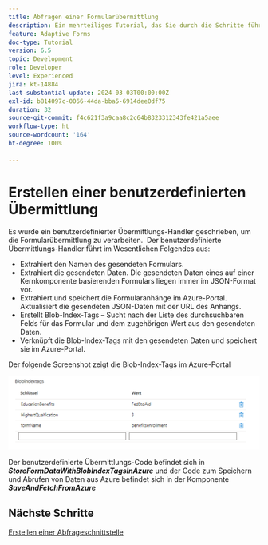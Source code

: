 ```yaml
---
title: Abfragen einer Formularübermittlung
description: Ein mehrteiliges Tutorial, das Sie durch die Schritte führt, die beim Abfragen von im Azure-Portal gespeicherten Formularübermittlungen erforderlich sind.
feature: Adaptive Forms
doc-type: Tutorial
version: 6.5
topic: Development
role: Developer
level: Experienced
jira: kt-14884
last-substantial-update: 2024-03-03T00:00:00Z
exl-id: b814097c-0066-44da-bba5-6914dee0df75
duration: 32
source-git-commit: f4c621f3a9caa8c2c64b8323312343fe421a5aee
workflow-type: ht
source-wordcount: '164'
ht-degree: 100%

---
```


# Erstellen einer benutzerdefinierten Übermittlung

Es wurde ein benutzerdefinierter Übermittlungs-Handler geschrieben, um die Formularübermittlung zu verarbeiten.  Der benutzerdefinierte Übermittlungs-Handler führt im Wesentlichen Folgendes aus:

* Extrahiert den Namen des gesendeten Formulars.
* Extrahiert die gesendeten Daten. Die gesendeten Daten eines auf einer Kernkomponente basierenden Formulars liegen immer im JSON-Format vor.
* Extrahiert und speichert die Formularanhänge im Azure-Portal. Aktualisiert die gesendeten JSON-Daten mit der URL des Anhangs.
* Erstellt Blob-Index-Tags – Sucht nach der Liste des durchsuchbaren Felds für das Formular und dem zugehörigen Wert aus den gesendeten Daten.
* Verknüpft die Blob-Index-Tags mit den gesendeten Daten und speichert sie im Azure-Portal.

Der folgende Screenshot zeigt die Blob-Index-Tags im Azure-Portal

![blob-index-tags](assets/blob-index-tags.png)

Der benutzerdefinierte Übermittlungs-Code befindet sich in **_StoreFormDataWithBlobIndexTagsInAzure_** und der Code zum Speichern und Abrufen von Daten aus Azure befindet sich in der Komponente **_SaveAndFetchFromAzure_**

## Nächste Schritte

[Erstellen einer Abfrageschnittstelle](./part3.md)
